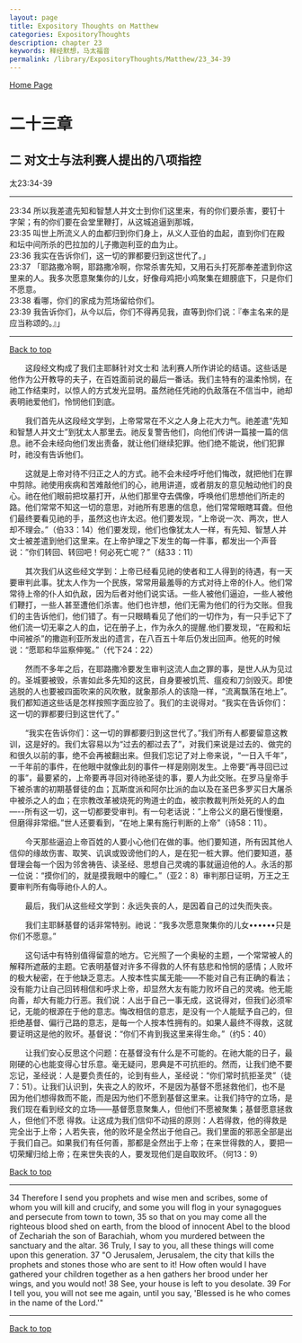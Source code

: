 ```yaml
---
layout: page
title: Expository Thoughts on Matthew
categories: ExpositoryThoughts
description: chapter 23
keywords: 释经默想，马太福音
permalink: /library/ExpositoryThoughts/Matthew/23_34-39
---
```

[ Home Page ]({{site.baseurl}}/index) <br>

<a name="0"></a>
# 二十三章 

## 二 对文士与法利赛人提出的八项指控

太23:34-39

***

23:34 所以我差遣先知和智慧人并文士到你们这里来，有的你们要杀害，要钉十字架；有的你们要在会堂里鞭打，从这城追逼到那城，<br>
23:35 叫世上所流义人的血都归到你们身上，从义人亚伯的血起，直到你们在殿和坛中间所杀的巴拉加的儿子撒迦利亚的血为止。<br>
23:36 我实在告诉你们，这一切的罪都要归到这世代了。」<br>
23:37 「耶路撒冷啊，耶路撒冷啊，你常杀害先知，又用石头打死那奉差遣到你这里来的人。我多次愿意聚集你的儿女，好像母鸡把小鸡聚集在翅膀底下，只是你们不愿意。<br>
23:38 看哪，你们的家成为荒场留给你们。<br>
23:39 我告诉你们，从今以后，你们不得再见我，直等到你们说：『奉主名来的是应当称颂的。』」<br>

***

[Back to top](#0)

&emsp;&emsp;这段经文构成了我们主耶稣针对文士和 法利赛人所作讲论的结语。这些话是他作为公开教导的夫子，在百姓面前说的最后一番话。我们主特有的温柔怜悯，在祂工作结束时，以惊人的方式发光显明。虽然祂任凭祂的仇敌落在不信当中，祂却表明祂爱他们，怜悯他们到底。

&emsp;&emsp;我们首先从这段经文学到，上帝常常在不义之人身上花大力气。祂差遣“先知和智慧人并文士”到犹太人那里去。祂反复警告他们，向他们传讲一篇接一篇的信息。祂不会未经向他们发出责备，就让他们继续犯罪。他们绝不能说，他们犯罪时，祂没有告诉他们。

&emsp;&emsp;这就是上帝对待不归正之人的方式。祂不会未经呼吁他们悔改，就把他们在罪中剪除。祂使用疾病和苦难敲他们的心，祂用讲道，或者朋友的意见触动他们的良心。祂在他们眼前把坟墓打开，从他们那里夺去偶像，呼唤他们思想他们所走的路。他们常常不知这一切的意思，对祂所有恩惠的信息，他们常常眼瞎耳聋。但他们最终要看见祂的手，虽然这也许太迟。他们要发现，“上帝说一次、两次，世人却不理会。”（伯33：14）他们要发现，他们也像犹太人一样，有先知、智慧人并文士被差遣到他们这里来。在上帝护理之下发生的每一件事，都发出一个声音说：”你们转回、转回吧！何必死亡呢？”（结33：11）

&emsp;&emsp;其次我们从这些经文学到：上帝已经看见祂的使者和工人得到的待遇，有一天要审判此事。犹太人作为一个民族，常常用最羞辱的方式对待上帝的仆人。他们常常待上帝的仆人如仇敌，因为后者对他们说实话。一些人被他们逼迫，一些人被他们鞭打，一些人甚至遭他们杀害。他们也许想，他们无需为他们的行为交账。但我们的主告诉他们，他们错了。有一只眼睛看见了他们的一切作为，有一只手记下了他们流一切无辜之人的血，记在册子上，作为永久的提醒.他们要发现，“在殿和坛中间被杀”的撒迦利亚所发出的遗言，在八百五十年后仍发出回声。他死的时候说：“愿耶和华监察伸冤。”（代下24：22）

&emsp;&emsp;然而不多年之后，在耶路撒冷要发生审判这流人血之罪的事，是世人从为见过的。圣城要被毁，杀害如此多先知的这民，自身要被饥荒、瘟疫和刀剑毁灭。即使逃脱的人也要被四面吹来的风吹散，就象那杀人的该隐一样，“流离飘荡在地上”。我们都知道这些话是怎样按照字面应验了。我们的主说得对。“我实在告诉你们：这一切的罪都要归到这世代了。”

&emsp;&emsp;“我实在告诉你们：这一切的罪都要归到这世代了。”我们所有人都要留意这教训，这是好的。我们太容易以为“过去的都过去了”，对我们来说是过去的、做完的和很久以前的事，绝不会再被翻出来。但我们忘记了对上帝来说，“一日入千年”，一千年前的事件，在他眼中就像此刻的事件一样是刚刚发生。上帝要“再寻回已过的事”，最要紧的，上帝要再寻回对待祂圣徒的事，要人为此交账。在罗马皇帝手下被杀害的初期基督徒的血；瓦斯度派和阿尔比派的血以及在圣巴多罗买日大屠杀中被杀之人的血；在宗教改革被烧死的殉道士的血，被宗教裁判所处死的人的血—--所有这一切，这一切都要受审判。有一句老话说：”上帝公义的磨石慢慢磨，但磨得非常细。”世人还要看到，“在地上果有施行判断的上帝”（诗58：11）。

&emsp;&emsp;今天那些逼迫上帝百姓的人要小心他们在做的事。他们要知道，所有因其他人信仰的缘故伤害、取笑、讥讽或毁谤他们的人，是在犯一桩大罪。他们要知道，基督理会每一个因为邻舍祷告、读圣经、思想自己灵魂的事就逼迫他的人。永活的那一位说：“摸你们的，就是摸我眼中的瞳仁。”（亚2：8）审判那日证明，万王之王要审判所有侮辱祂仆人的人。

&emsp;&emsp;最后，我们从这些经文学到：永远失丧的人，是因着自己的过失而失丧。

&emsp;&emsp;我们主耶稣基督的话非常特别。祂说：“我多次愿意聚集你的儿女••••••只是你们不愿意。”

&emsp;&emsp;这句话中有特别值得留意的地方。它光照了一个奥秘的主题，一个常常被人的解释所遮蔽的主题。它表明基督对许多不得救的人怀有慈悲和怜悯的感情；人败坏的极大秘密，在于他缺乏意志。人按本性实属无能——不能对自己有正确的看法；没有能力让自己回转相信和呼求上帝，却显然大友有能力败坏自己的灵魂。他无能向善，却大有能力行恶。我们说：人出于自己一事无成，这说得对，但我们必须牢记，无能的根源在于他的意志。悔改相信的意志，是没有一个人能赋予自己的，但拒绝基督、偏行己路的意志，是每一个人按本性拥有的。如果人最终不得救，这就要证明这是他的败坏。基督说：“你们不肯到我这里来得生命。”（约5：40）

&emsp;&emsp;让我们安心反思这个问题：在基督没有什么是不可能的。在祂大能的日子，最刚硬的心也能变得心甘乐意。毫无疑问，恩典是不可抗拒的。然而，让我们绝不要忘记，圣经说：人是要负责任的，论到有些人，圣经说：“你们常时抗拒圣灵”（徒7：51）。让我们认识到，失丧之人的败坏，不是因为基督不愿拯救他们，也不是因为他们想得救而不能，而是因为他们不愿到基督这里来。让我们持守的立场，是我们现在看到经文的立场——基督愿意聚集人，但他们不愿被聚集；基督愿意拯救人，但他们不愿 得救。让这成为我们信仰不动摇的原则：人若得救，他的得救是完全出于上帝；人若失丧，他的败坏是全然出于他自己。我们里面的邪恶全部是出于我们自己。如果我们有任何善，那都是全然出于上帝；在来世得救的人，要把一切荣耀归给上帝；在来世失丧的人，要发现他们是自取败坏。（何13：9）

[Back to top](#0)

***

34 Therefore I send you prophets and wise men and scribes, some of whom you will kill and crucify, and some you will flog in your synagogues and persecute from town to town, 35 so that on you may come all the righteous blood shed on earth, from the blood of innocent Abel to the blood of Zechariah the son of Barachiah, whom you murdered between the sanctuary and the altar. 36 Truly, I say to you, all these things will come upon this generation. 37 "O Jerusalem, Jerusalem, the city that kills the prophets and stones those who are sent to it! How often would I have gathered your children together as a hen gathers her brood under her wings, and you would not! 38 See, your house is left to you desolate. 39 For I tell you, you will not see me again, until you say, 'Blessed is he who comes in the name of the Lord.'"

***

[Back to top](#0)
